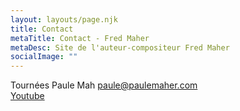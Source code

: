 ```yaml
---
layout: layouts/page.njk
title: Contact
metaTitle: Contact - Fred Maher
metaDesc: Site de l'auteur-compositeur Fred Maher
socialImage: ""
---
```

Tournées Paule Mah
[paule@paulemaher.com](mailto:paule@paulemaher.com)  
[Youtube](https://www.youtube.com/channel/UCa6Mu7rVQ7BOkmsXrAFZRXQ/videos)  